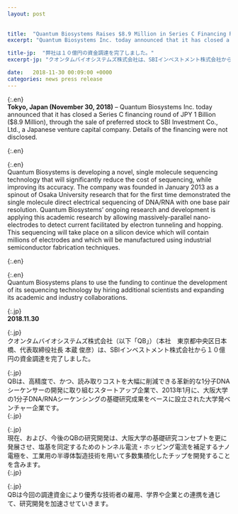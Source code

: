 ```yaml
---
layout: post
 
 
title:  "Quantum Biosystems Raises $8.9 Million in Series C Financing Round"
excerpt: "Quantum Biosystems Inc. today announced that it has closed a Series C financing round of JPY 1 Billion..."

title-jp:  "弊社は１０億円の資金調達を完了しました。"
excerpt-jp: "クオンタムバイオシステムズ株式会社は、SBIインベストメント株式会社から１０億円の資金調達を完了..."

date:   2018-11-30 00:09:00 +0000
categories: news press release
---
```

{:.en}  
**Tokyo, Japan (November 30, 2018)** – Quantum Biosystems Inc. today announced that it has closed a Series C financing round of JPY 1 Billion ($8.9 Million), through the sale of preferred stock to SBI Investment Co., Ltd., a Japanese venture capital company. Details of the financing were not disclosed.  

{:.en}  
    
{:.en}  
Quantum Biosystems is developing a novel, single molecule sequencing technology that will significantly reduce the cost of sequencing, while improving its accuracy. The company was founded in January 2013 as a spinout of Osaka University research that for the first time demonstrated the single molecule direct electrical sequencing of DNA/RNA with one base pair resolution. Quantum Biosystems’ ongoing research and development is applying this academic research by allowing massively-parallel nano-electrodes to detect current facilitated by electron tunneling and hopping. This sequencing will take place on a silicon device which will contain millions of electrodes and which will be manufactured using industrial semiconductor fabrication techniques.  

{:.en}  
  
    
{:.en}  
Quantum Biosystems plans to use the funding to continue the development of its sequencing technology by hiring additional scientists and expanding its academic and industry collaborations.  
  

{:.jp}   
**2018.11.30**  

{:.jp}  
クオンタムバイオシステムズ株式会社（以下「QB」）（本社　東京都中央区日本橋、代表取締役社長 本蔵 俊彦）は、SBIインベストメント株式会社から１０億円の資金調達を完了しました。  
  

{:.jp}  
QBは、高精度で、かつ、読み取りコストを大幅に削減できる革新的な1分子DNAシーケンサーの開発に取り組むスタートアップ企業で、2013年1月に、大阪大学の1分子DNA/RNAシーケンシングの基礎研究成果をベースに設立された大学発ベンチャー企業です。  
{:.jp}  
  

{:.jp}  
現在、および、今後のQBの研究開発は、大阪大学の基礎研究コンセプトを更に発展させ、塩基を同定するためのトンネル電流・ホッピング電流を補足するナノ電極を、工業用の半導体製造技術を用いて多数集積化したチップを開発することを含みます。  
{:.jp}  
  

{:.jp}  
QBは今回の調達資金により優秀な技術者の雇用、学界や企業との連携を通じて、研究開発を加速させていきます。  
